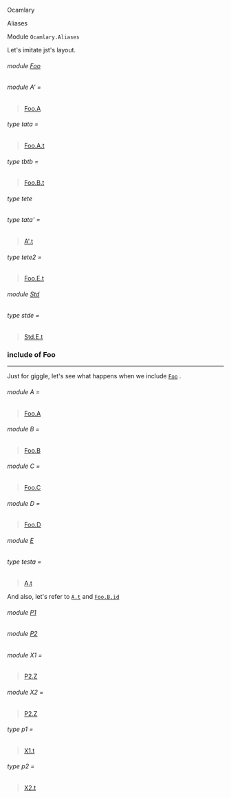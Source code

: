 Ocamlary

Aliases

Module `Ocamlary.Aliases`

Let's imitate jst's layout.

<a id="module-Foo"></a>

###### module [Foo](Ocamlary.Aliases.Foo.md)

<a id="module-A'"></a>

###### module A' =

> [Foo.A](Ocamlary.Aliases.Foo.A.md)

<a id="type-tata"></a>

###### type tata =

> [Foo.A.t](Ocamlary.Aliases.Foo.A.md#type-t)

<a id="type-tbtb"></a>

###### type tbtb =

> [Foo.B.t](Ocamlary.Aliases.Foo.B.md#type-t)

<a id="type-tete"></a>

###### type tete

<a id="type-tata'"></a>

###### type tata' =

> [A'.t](Ocamlary.Aliases.Foo.A.md#type-t)

<a id="type-tete2"></a>

###### type tete2 =

> [Foo.E.t](Ocamlary.Aliases.Foo.E.md#type-t)

<a id="module-Std"></a>

###### module [Std](Ocamlary.Aliases.Std.md)

<a id="type-stde"></a>

###### type stde =

> [Std.E.t](Ocamlary.Aliases.Foo.E.md#type-t)

### include of Foo

---

Just for giggle, let's see what happens when we include [`Foo`](Ocamlary.Aliases.Foo.md) .

<a id="module-A"></a>

###### module A =

> [Foo.A](Ocamlary.Aliases.Foo.A.md)

<a id="module-B"></a>

###### module B =

> [Foo.B](Ocamlary.Aliases.Foo.B.md)

<a id="module-C"></a>

###### module C =

> [Foo.C](Ocamlary.Aliases.Foo.C.md)

<a id="module-D"></a>

###### module D =

> [Foo.D](Ocamlary.Aliases.Foo.D.md)

<a id="module-E"></a>

###### module [E](Ocamlary.Aliases.E.md)

<a id="type-testa"></a>

###### type testa =

> [A.t](Ocamlary.Aliases.Foo.A.md#type-t)

And also, let's refer to [`A.t`](Ocamlary.Aliases.Foo.A.md#type-t) and [`Foo.B.id`](Ocamlary.Aliases.Foo.B.md#val-id)

<a id="module-P1"></a>

###### module [P1](Ocamlary.Aliases.P1.md)

<a id="module-P2"></a>

###### module [P2](Ocamlary.Aliases.P2.md)

<a id="module-X1"></a>

###### module X1 =

> [P2.Z](Ocamlary.Aliases.P1.Y.md)

<a id="module-X2"></a>

###### module X2 =

> [P2.Z](Ocamlary.Aliases.P1.Y.md)

<a id="type-p1"></a>

###### type p1 =

> [X1.t](Ocamlary.Aliases.P1.Y.md#type-t)

<a id="type-p2"></a>

###### type p2 =

> [X2.t](Ocamlary.Aliases.P1.Y.md#type-t)
